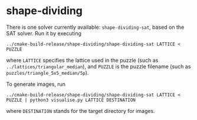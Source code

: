 # shape-dividing

There is one solver currently available: `shape-dividing-sat`, based on the SAT solver.
Run it by executing
```
../cmake-build-release/shape-dividing/shape-dividing-sat LATTICE < PUZZLE
```
where `LATTICE` specifies the lattice used in the puzzle (such as `../lattices/triangular_median`), and `PUZZLE` is the puzzle filename (such as `puzzles/triangle_5x5_median/5p`).

To generate images, run
```
../cmake-build-release/shape-dividing/shape-dividing-sat LATTICE < PUZZLE | python3 visualise.py LATTICE DESTINATION
```
where `DESTINATION` stands for the target directory for images.
